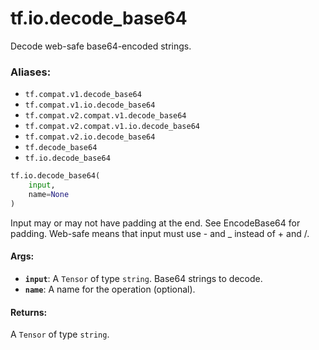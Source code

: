 <div itemscope itemtype="http://developers.google.com/ReferenceObject">
<meta itemprop="name" content="tf.io.decode_base64" />
<meta itemprop="path" content="Stable" />
</div>

# tf.io.decode_base64

Decode web-safe base64-encoded strings.

### Aliases:

* `tf.compat.v1.decode_base64`
* `tf.compat.v1.io.decode_base64`
* `tf.compat.v2.compat.v1.decode_base64`
* `tf.compat.v2.compat.v1.io.decode_base64`
* `tf.compat.v2.io.decode_base64`
* `tf.decode_base64`
* `tf.io.decode_base64`

``` python
tf.io.decode_base64(
    input,
    name=None
)
```

<!-- Placeholder for "Used in" -->

Input may or may not have padding at the end. See EncodeBase64 for padding.
Web-safe means that input must use - and _ instead of + and /.

#### Args:


* <b>`input`</b>: A `Tensor` of type `string`. Base64 strings to decode.
* <b>`name`</b>: A name for the operation (optional).


#### Returns:

A `Tensor` of type `string`.
